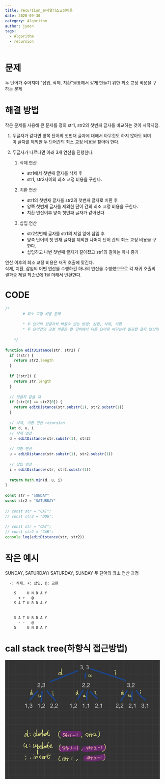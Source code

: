 ```yaml
---
title: recursion_문자열최소교정비용
date: 2020-09-30
category: Algorithm
author: jyoon
tags:
  - Algorithm
  - recursion
---
```


# 문제

두 단어가 주어지며 "삽입, 삭제, 치환"을통해서 같게 만들기 위한 최소 교정 비용을 구하는 문제

# 해결 방법

작은 문제를 사용해 큰 문제를 정의
str1, str2의 첫번째 글자를 비교하는 것이 시작지점.

1. 두글자가 같다면 양쪽 단어의 첫번재 글자에 대해서 아무것도 하지 않아도 되며  
   이 글자를 제외한 두 단어간의 최소 교정 비용을 찾아야 한다.

2. 두글자가 다르다면 아래 3개 연산을 진행한다.

   1. 삭제 연산

      - str1에서 첫번째 글자를 삭제 후
      - str1, str2사이의 최소 교정 비용을 구한다.

   2. 치환 연산

      - str1의 첫번재 글자를 str2의 첫번째 글자로 치환 후
      - 양쪽 첫번재 글자를 제외한 단어 간의 최소 교정 비용을 구한다.
      - 치환 연산이후 양쪽 첫번째 글자가 같아졌다.

   3. 삽입 연산
      - str2첫번째 글자를 str1의 제일 앞에 삽입 후
      - 양쪽 단어의 첫 번재 글자를 제외한 나머지 단어 간의 최소 교정 비용을 구한다.
      - 삽입하고 나번 첫번째 글자가 같아졌고 str1의 길이는 하나 증가

연산 이후의 최소 교정 비용은 재귀 호출에 맞긴다.  
삭제, 치환, 삽입의 어떤 연산을 수행하건 하나의 연산을 수행했으므로 각 재귀 호출의 결과중 제일 최솟값에 1을 더해서 반환한다.

# CODE

```js
/* 
        # 최소 교정 비용 문제

        * 두 단어의 한글자씩 바꿀수 있는 방법: 삽입, 삭제, 치환
        * 두 단어간의 교정 비용은 한 단어에서 다른 단어로 바꾸는데 필요한 글자 연산의 횟수로 정의
               
    */

function editDistance(str, str2) {
  if (!str) {
    return str2.length
  }

  if (!str2) {
    return str.length
  }

  // 첫글자 같을 때
  if (str[0] == str2[0]) {
    return editDistance(str.substr(1), str2.substr(1))
  }

  // 삭제, 치환 연산 recursion
  let d, u, i
  // 삭제 연산
  d = editDistance(str.substr(1), str2)

  // 치환 연산
  u = editDistance(str.substr(1), str2.substr(1))

  // 삽입 연산
  i = editDistance(str, str2.substr(1))

  return Math.min(d, u, i)
}

const str = "SUNDAY"
const str2 = "SATURDAY"

// const str = "CAT";
// const str2 = "DOG";

// const str = "CAT";
// const str2 = "CAR";
console.log(editDistance(str, str2))
```

# 작은 예시

SUNDAY, SATURDAY/ SATURDAY, SUNDAY 두 단어의 최소 연산 과정

```
  -: 삭제, +: 삽입, @: 교환

    S     U N D A Y
      + +   @
    S A T U R D A Y


    S A T U R D A Y
      - -   @
    S     U N D A Y
```

# call stack tree(하향식 접근방법)

![](./img/recursive.jpeg)
